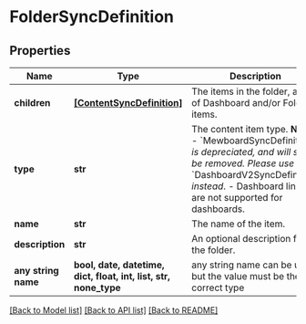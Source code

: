 # FolderSyncDefinition


## Properties
Name | Type | Description | Notes
------------ | ------------- | ------------- | -------------
**children** | [**[ContentSyncDefinition]**](ContentSyncDefinition.md) | The items in the folder, a list of Dashboard and/or Folder items. | 
**type** | **str** | The content item type. **Note:**  - &#x60;MewboardSyncDefinition&#x60; _is depreciated, and will soon be removed. Please use_ &#x60;DashboardV2SyncDefinition&#x60;    _instead_.  - Dashboard links are not supported for dashboards. | 
**name** | **str** | The name of the item. | 
**description** | **str** | An optional description for the folder. | [optional] 
**any string name** | **bool, date, datetime, dict, float, int, list, str, none_type** | any string name can be used but the value must be the correct type | [optional]

[[Back to Model list]](../README.md#documentation-for-models) [[Back to API list]](../README.md#documentation-for-api-endpoints) [[Back to README]](../README.md)


